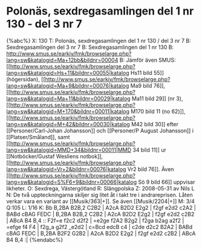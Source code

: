# Polonäs, sexdregasamlingen del 1 nr 130 - del 3 nr 7

{%abc%}
X: 130
T: Polonäs, sexdregasamlingen del 1 nr 130 / del 3 nr 7 
B: Sexdregasamlingen del 3 nr 7
B: Sexdregasamlingen del 1 nr 130
B: http://www.smus.se/earkiv/fmk/browselarge.php?lang=sw&katalogid=Ma+12bb&bildnr=00004
B: Jämför även SMUS: [[http://www.smus.se/earkiv/fmk/browselarge.php?lang=sw&katalogid=Hs+11&bildnr=00055|katalog Hs11 bild 55]] (högersidan), [[http://www.smus.se/earkiv/fmk/browselarge.php?lang=sw&katalogid=Ma+9&bildnr=00076|katalog Ma9 bild 76]], [[http://www.smus.se/earkiv/fmk/browselarge.php?lang=sw&katalogid=Ma+11&bildnr=00029|katalog Ma11 bild 29]] (nr 3), [[http://www.smus.se/earkiv/fmk/browselarge.php?lang=sw&katalogid=M+170&bildnr=00011|katalog M170 bild 11 (no 62)]], [[http://www.smus.se/earkiv/fmk/browselarge.php?lang=sw&katalogid=M+42&bildnr=00030|katalog M42 bild 30]] efter [[Personer/Carl-Johan Johansson]] och [[Personer/P August Johansson]] i [[Platser/Småland]], samt [[http://www.smus.se/earkiv/fmk/browselarge.php?lang=sw&katalogid=MMD+34&bildnr=00011|MMD 34 bild 11]] ur [[Notböcker/Gustaf Wesliens notbok]], [[http://www.smus.se/earkiv/fmk/browselarge.php?lang=sw&katalogid=Vr+2&bildnr=00076|katalog Vr2 bild 76]]. Även [[http://www.smus.se/earkiv/fmk/browselarge.php?lang=sw&katalogid=S%F6+9&bildnr=00066|katalog Sö 9 bild 66]] uppvisar likheter.
O: Sexdrega, Västergötland
R: Slängpolska
Z: 2008-05-31 av Nils L
N: De två uppteckningarna skiljer sig litet åt i takt tre i andrareprisen. Låten verkar vara en variant av [[Musik/363|+]]. Se även [[Musik/2204|+]]
M: 3/4
Q:105
L: 1/16
K: Bb
B,2BA B2B,2 C2B2 | A2cA B2D2 E2g2 | f2gf e2d2 c2A2 | BABd cBAG FEDC |
B,2BA B2B,2 C2B2 | A2cA B2D2 E2g2 | f2gf e2d2 c2B2 | ABcA B4 B,4 ::
F2f=e f2c2 d2f2 | =e2ge f2A2 B2g2 | f2ga b2ag a2f2 | =efge f4 F4 |
f2g_a g2f2 _e2d2 | c=Bcd edcB c4 | c2de d2c2 B2A2 | BABd cBAG FEDC |
B,2BA B2F2 G2B2 | A2cA B2D2 E2g2 | f2gf e2d2 c2B2 | ABcA B4 B,4 :|
{%endabc%}

